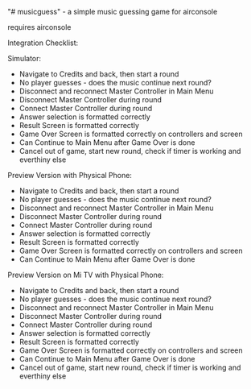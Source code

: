 "# musicguess" - a simple music guessing game for airconsole

requires airconsole

Integration Checklist:

Simulator:
* Navigate to Credits and back, then start a round
* No player guesses - does the music continue next round?
* Disconnect and reconnect Master Controller in Main Menu
* Disconnect Master Controller during round
* Connect Master Controller during round
* Answer selection is formatted correctly
* Result Screen is formatted correctly
* Game Over Screen is formatted correctly on controllers and screen
* Can Continue to Main Menu after Game Over is done
* Cancel out of game, start new round, check if timer is working and everthiny else

Preview Version with Physical Phone:
* Navigate to Credits and back, then start a round
* No player guesses - does the music continue next round?
* Disconnect and reconnect Master Controller in Main Menu
* Disconnect Master Controller during round
* Connect Master Controller during round
* Answer selection is formatted correctly
* Result Screen is formatted correctly
* Game Over Screen is formatted correctly on controllers and screen
* Can Continue to Main Menu after Game Over is done

Preview Version on Mi TV with Physical Phone:
* Navigate to Credits and back, then start a round
* No player guesses - does the music continue next round?
* Disconnect and reconnect Master Controller in Main Menu
* Disconnect Master Controller during round
* Connect Master Controller during round
* Answer selection is formatted correctly
* Result Screen is formatted correctly
* Game Over Screen is formatted correctly on controllers and screen
* Can Continue to Main Menu after Game Over is done
* Cancel out of game, start new round, check if timer is working and everthiny else


